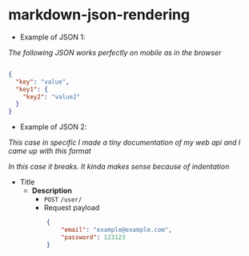 # markdown-json-rendering

- Example of JSON 1:

*The following JSON works perfectly on mobile as in the browser* 

```json

{
  "key": "value",
  "key1": {
    "key2": "value2"
  }
}

```

- Example of JSON 2:

*This case in specific I made a tiny documentation of my web api and I came up with this format*

*In this case it breaks. It kinda makes sense because of indentation*

- Title
    - **Description**
        - ` POST ` ` /user/ `
        - Request payload
        ```json
            {
                "email": "example@example.com",
                "password": 123123
            }
        ```
